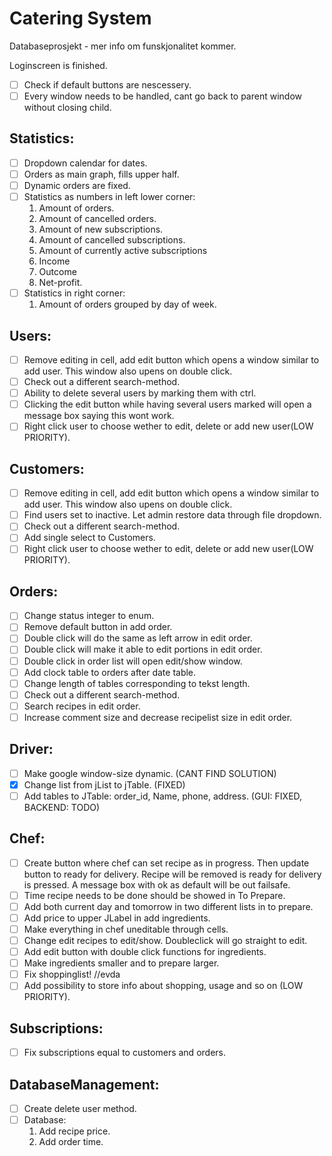 # Catering System

Databaseprosjekt - mer info om funskjonalitet kommer.

Loginscreen is finished.

- [ ] Check if default buttons are nescessery.
- [ ] Every window needs to be handled, cant go back to parent window without closing child.

## Statistics:
- [ ] Dropdown calendar for dates.
- [ ] Orders as main graph, fills upper half.
- [ ] Dynamic orders are fixed.
- [ ] Statistics as numbers in left lower corner:
    1.  Amount of orders.
    2.  Amount of cancelled orders.
    2.  Amount of new subscriptions.
    3.  Amount of cancelled subscriptions.
    4.  Amount of currently active subscriptions
    5.  Income
    6.  Outcome
    7.  Net-profit.
- [ ] Statistics in right corner:
    1.  Amount of orders grouped by day of week.

## Users:
- [ ] Remove editing in cell, add edit button which opens a window similar to add user. This window also upens on double click.
- [ ] Check out a different search-method.
- [ ] Ability to delete several users by marking them with ctrl.
- [ ] Clicking the edit button while having several users marked will open a message box saying this wont work.
- [ ] Right click user to choose wether to edit, delete or add new user(LOW PRIORITY).

## Customers:
- [ ] Remove editing in cell, add edit button which opens a window similar to add user. This window also upens on double click.
- [ ] Find users set to inactive. Let admin restore data through file dropdown.
- [ ] Check out a different search-method.
- [ ] Add single select to Customers.
- [ ] Right click user to choose wether to edit, delete or add new user(LOW PRIORITY).

## Orders:
- [ ] Change status integer to enum.
- [ ] Remove default button in add order.
- [ ] Double click will do the same as left arrow in edit order.
- [ ] Double click will make it able to edit portions in edit order.
- [ ] Double click in order list will open edit/show window.
- [ ] Add clock table to orders after date table.
- [ ] Change length of tables corresponding to tekst length.
- [ ] Check out a different search-method.
- [ ] Search recipes in edit order.
- [ ] Increase comment size and decrease recipelist size in edit order.

## Driver:
- [ ] Make google window-size dynamic. (CANT FIND SOLUTION)
- [x] Change list from jList to jTable. (FIXED)
- [ ] Add tables to JTable: order_id, Name, phone, address. (GUI: FIXED, BACKEND: TODO)

## Chef:
- [ ] Create button where chef can set recipe as in progress. Then update button to ready for delivery.
    Recipe will be removed is ready for delivery is pressed. A message box with ok as default will be out failsafe.
- [ ] Time recipe needs to be done should be showed in To Prepare.
- [ ] Add both current day and tomorrow in two different lists in to prepare.
- [ ] Add price to upper JLabel in add ingredients.
- [ ] Make everything in chef uneditable through cells.
- [ ] Change edit recipes to edit/show. Doubleclick will go straight to edit.
- [ ] Add edit button with double click functions for ingredients.
- [ ] Make ingredients smaller and to prepare larger.
- [ ] Fix shoppinglist! //evda
- [ ] Add possibility to store info about shopping, usage and so on (LOW PRIORITY).

## Subscriptions:
- [ ] Fix subscriptions equal to customers and orders.

## DatabaseManagement:
- [ ] Create delete user method.
- [ ] Database:
    1.  Add recipe price.
    2.  Add order time.
